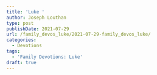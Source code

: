 ```yaml
---
title: 'Luke '
author: Joseph Louthan
type: post
publishDate: 2021-07-29
url: /family_devos_luke/2021-07-29-family_devos_luke/
categories:
  - Devotions
tags:
  - 'Family Devotions: Luke'
draft: true
---
```


